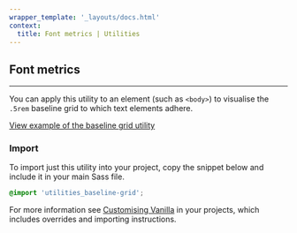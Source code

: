 ```yaml
---
wrapper_template: '_layouts/docs.html'
context:
  title: Font metrics | Utilities
---
```


## Font metrics

<hr>

You can apply this utility to an element (such as `<body>`) to visualise the `.5rem` baseline grid to which text elements adhere.

<a href="/docs/examples/utilities/baseline-grid/" class="js-example">
View example of the baseline grid utility
</a>

### Import

To import just this utility into your project, copy the snippet below and include it in your main Sass file.

```scss
@import 'utilities_baseline-grid';
```

For more information see [Customising Vanilla](/docs/customising-vanilla/) in your projects, which includes overrides and importing instructions.
